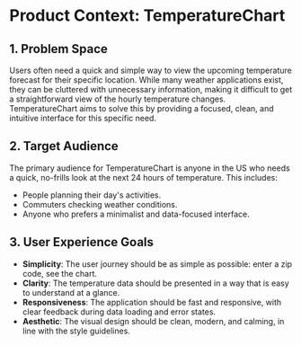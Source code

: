 # Product Context: TemperatureChart

## 1. Problem Space

Users often need a quick and simple way to view the upcoming temperature forecast for their specific location. While many weather applications exist, they can be cluttered with unnecessary information, making it difficult to get a straightforward view of the hourly temperature changes. TemperatureChart aims to solve this by providing a focused, clean, and intuitive interface for this specific need.

## 2. Target Audience

The primary audience for TemperatureChart is anyone in the US who needs a quick, no-frills look at the next 24 hours of temperature. This includes:

- People planning their day's activities.
- Commuters checking weather conditions.
- Anyone who prefers a minimalist and data-focused interface.

## 3. User Experience Goals

- **Simplicity**: The user journey should be as simple as possible: enter a zip code, see the chart.
- **Clarity**: The temperature data should be presented in a way that is easy to understand at a glance.
- **Responsiveness**: The application should be fast and responsive, with clear feedback during data loading and error states.
- **Aesthetic**: The visual design should be clean, modern, and calming, in line with the style guidelines.
